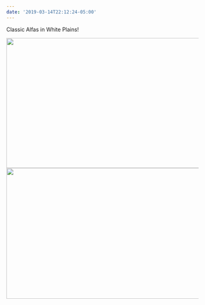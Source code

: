 ```yaml
---
date: '2019-03-14T22:12:24-05:00'
---
```

Classic Alfas in White Plains!

<img src="uploads/2019/7e068785e6.jpg" width="600" height="341" alt="" /><img src="uploads/2019/9bec10782c.jpg" width="600" height="343" alt="" />
